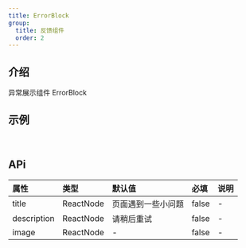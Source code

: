 ```yaml
---
title: ErrorBlock
group:
  title: 反馈组件
  order: 2
---
```


## 介绍

异常展示组件 ErrorBlock
​

## 示例

<!-- 可以通过code加载示例代码，dumi会帮我们做解析 -->

<code src="./demo/base.tsx"></code>

​

## APi

<!-- 会生成api表格 -->

| 属性        | 类型      | 默认值             | 必填  | 说明 |
| :---------- | :-------- | :----------------- | :---- | :--- |
| title       | ReactNode | 页面遇到一些小问题 | false | -    |
| description | ReactNode | 请稍后重试         | false | -    |
| image       | ReactNode | -                  | false | -    |
